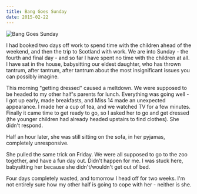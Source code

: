 ```yaml
---
title: Bang Goes Sunday
date: 2015-02-22
---
```


![Bang Goes Sunday](https://source.unsplash.com/jpkvklXwt98/1600x900)

I had booked two days off work to spend time with the children ahead of the weekend, and then the trip to Scotland with work. We are into Sunday - the fourth and final day - and so far I have spent no time with the children at all. I have sat in the house, babysitting our eldest daughter, who has thrown tantrum, after tantrum, after tantrum about the most insignificant issues you can possibly imagine.

This morning "getting dressed" caused a meltdown. We were supposed to be headed to my other half's parents for lunch. Everything was going well - I got up early, made breakfasts, and Miss 14 made an unexpected appearance. I made her a cup of tea, and we watched TV for a few minutes. Finally it came time to get ready to go, so I asked her to go and get dressed (the younger children had already headed upstairs to find clothes). She didn't respond.

Half an hour later, she was still sitting on the sofa, in her pyjamas, completely unresponsive.

She pulled the same trick on Friday. We were all supposed to go to the zoo together, and have a fun day out. Didn't happen for me. I was stuck here, babysitting her because she didn't/wouldn't get out of bed.

Four days completely wasted, and tomorrow I head off for two weeks. I'm not entirely sure how my other half is going to cope with her - neither is she.